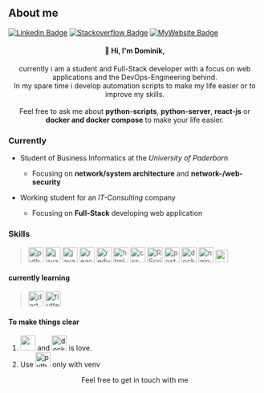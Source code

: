 <!--
**hrdominik/hrdominik** is a ✨ _special_ ✨ repository because its `README.md` (this file) appears on your GitHub profile.
-->
## About me
[![Linkedin Badge](https://img.shields.io/badge/-LinkedIn-0e76a8?logo=Linkedin&logoColor=white)](https://linkedin.com/in/dominik-hoehr)
[![Stackoverflow Badge](https://img.shields.io/badge/Stackoverflow-222426?logo=Stackoverflow&logoColor=f48024)](https://stackoverflow.com/users/16983494)
[![MyWebsite Badge](https://img.shields.io/badge/My-Website-FFB900)](https://dominik.hoehr.net)

<h4 align=center>👋 Hi, I'm Dominik,</h4>
<p align=center>
currently i am a student and Full-Stack developer with a focus on web applications and the DevOps-Engineering behind. <br />
In my spare time i develop automation scripts to make my life easier or to improve my skills.
<br /><br />
Feel free to ask me about <b>python-scripts</b>, <b>python-server</b>, <b>react-js</b> or <b>docker and docker compose</b> to make your life easier.
</p>

### Currently 
* Student of Business Informatics at the *University of Paderborn*
   * Focusing on **network/system architecture** and **network-/web-security**

* Working student for an *IT-Consulting* company
   * Focusing on **Full-Stack** developing web application

### Skills
> <img src="https://user-images.githubusercontent.com/34007078/222959580-3d26926f-1d6d-499f-99ea-f52ea0c80369.svg" alt="python" height="30px" /> <img src="https://user-images.githubusercontent.com/34007078/222959614-997489fd-411d-40a9-a9cd-671ebfb8e7eb.svg" alt="java and jakarta ee" height="30px" /> <img src="https://user-images.githubusercontent.com/34007078/222959616-76ed9776-5ff5-492b-8395-b16374ec3bb5.svg" alt="javascript" height="30px" /> <img src="https://user-images.githubusercontent.com/34007078/222959605-4bb86d31-8a80-4014-8a16-7951840f3d6f.svg" alt="react" height="30px" /> <img src="https://user-images.githubusercontent.com/34007078/222959607-389ec911-fc25-4642-b910-92a18248e9d7.svg" alt="redux" height="30px" /> <img src="https://user-images.githubusercontent.com/34007078/222959613-724e7277-1f8e-468c-8a9f-4de9cc877cef.svg" alt="html5" height="30px" /> <img src="https://user-images.githubusercontent.com/34007078/222959611-0f002c7e-d7fc-4b40-a8cb-5a67cde32f09.svg" alt="css with bootstrap" height="30px" /> <img src="https://user-images.githubusercontent.com/34007078/222960511-f41891b9-3217-4181-9bf9-d4873d796f10.svg" alt="R Script" height="30px" />  <img src="https://user-images.githubusercontent.com/34007078/222959604-a8354eeb-59df-487e-9088-e3377a57e55e.svg" alt="postgreSQL" height="30px" /> <img src="https://user-images.githubusercontent.com/34007078/222959612-e663d164-0da8-49d1-b002-5c97f4240121.svg" alt="docker and docker compose" height="30px" /> <img src="https://user-images.githubusercontent.com/34007078/222959618-dc2b8995-7e5e-44c4-a46b-d2b15b0506a0.svg" alt="nginx" height="30px" /> <img src="https://user-images.githubusercontent.com/34007078/222960319-2e67ee15-7f8b-40e9-ac4b-e6c1cb1fe529.svg" alt="aws" height="25px" /> 

#### currently learning
> <img src="https://user-images.githubusercontent.com/34007078/222960172-662b4e1e-18ab-4dc8-86e2-8b27f16d9722.svg" alt="dart" height="30px" /> <img src="https://user-images.githubusercontent.com/34007078/222960171-f3faa5b8-d8aa-4ada-a450-fba65fe32c8a.svg" alt="flutter" height="30px" />


#### To make things clear
1. <img src="https://user-images.githubusercontent.com/34007078/222959609-214bb78a-1b97-43e1-b71b-80a747fa26df.svg" alt="" height="30px" /> and <img src="https://user-images.githubusercontent.com/34007078/222959612-e663d164-0da8-49d1-b002-5c97f4240121.svg" alt="docker and docker compose" height="30px" /> is love. <br/>
1. Use <img src="https://user-images.githubusercontent.com/34007078/222959580-3d26926f-1d6d-499f-99ea-f52ea0c80369.svg" alt="python" height="30px" /> only with venv

<p align=center>Feel free to get in touch with me</p>
